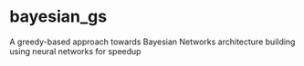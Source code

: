 # bayesian_gs
A greedy-based approach towards Bayesian Networks architecture building using neural networks for speedup
